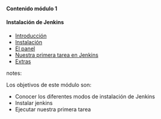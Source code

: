 #### Contenido módulo 1

#### Instalación de Jenkins

* [Introducción](/#introduction)
* [Instalación](/#instalation)
* [El panel](/#the_dashboard)
* [Nuestra primera tarea en Jenkins](/#first_jenkins_job)
* [Extras](/#extras)

notes:

Los objetivos de este módulo son:

* Conocer los diferentes modos de instalación de Jenkins
* Instalar jenkins 
* Ejecutar nuestra primera tarea

